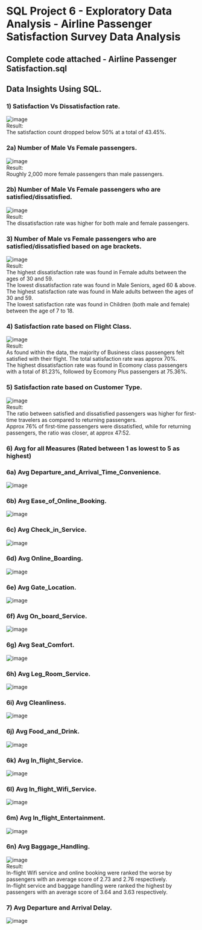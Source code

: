 # SQL Project 6 - Exploratory Data Analysis - Airline Passenger Satisfaction Survey Data Analysis

## Complete code attached - Airline Passenger Satisfaction.sql

## Data Insights Using SQL.

### 1) Satisfaction Vs Dissatisfaction rate.
![image](https://github.com/JoshuaSequeira2000/SQL-Project-6-Airline-Passenger-Satisfaction-Survey-Data-Analysis/assets/92262753/4d756376-67aa-4701-8a6d-d296fe574982)\
Result:\
The satisfaction count dropped below 50% at a total of 43.45%.

### 2a) Number of Male Vs Female passengers.
![image](https://github.com/JoshuaSequeira2000/SQL-Project-6-Airline-Passenger-Satisfaction-Survey-Data-Analysis/assets/92262753/6e6f219a-6320-42ed-b99e-bd67f0dc49e1)\
Result:\
Roughly 2,000 more female passengers than male passengers.

### 2b) Number of Male Vs Female passengers who are satisfied/dissatisfied.
![image](https://github.com/JoshuaSequeira2000/SQL-Project-6-Airline-Passenger-Satisfaction-Survey-Data-Analysis/assets/92262753/461717fa-b1e2-4d53-ae45-2149436fa772)\
Result:\
The dissatisfaction rate was higher for both male and female passengers.

### 3) Number of Male vs Female passengers who are satisfied/dissatisfied based on age brackets.
![image](https://github.com/JoshuaSequeira2000/SQL-Project-6-Airline-Passenger-Satisfaction-Survey-Data-Analysis/assets/92262753/46aeeb76-9a0f-4e30-9da1-30ed15e365ee)\
Result:\
The highest dissatisfaction rate was found in Female adults between the ages of 30 and 59.\
The lowest dissatisfaction rate was found in Male Seniors, aged 60 & above.\
The highest satisfaction rate was found in Male adults between the ages of 30 and 59.\
The lowest satisfaction rate was found in Children (both male and female) between the age of 7 to 18.

### 4) Satisfaction rate based on Flight Class. 
![image](https://github.com/JoshuaSequeira2000/SQL-Project-6-Airline-Passenger-Satisfaction-Survey-Data-Analysis/assets/92262753/0845c769-9ee9-43a5-82c2-b5a527c94518)\
Result:\
As found within the data, the majority of Business class passengers felt satisfied with their flight. The total satisfaction rate was approx 70%.\
The highest dissatisfaction rate was found in Ecomony class passengers with a total of 81.23%, followed by Ecomony Plus passengers at 75.36%.

### 5) Satisfaction rate based on Customer Type.
![image](https://github.com/JoshuaSequeira2000/SQL-Project-6-Airline-Passenger-Satisfaction-Survey-Data-Analysis/assets/92262753/a169c3b4-c73e-4360-bfad-5d23ba7fd1f6)\
Result:\
The ratio between satisfied and dissatisfied passengers was higher for first-time travelers as compared to returning passengers.\
Approx 76% of first-time passengers were dissatisfied, while for returning passengers, the ratio was closer, at approx 47:52.

### 6) Avg for all Measures (Rated between 1 as lowest to 5 as highest)
### 6a) Avg Departure_and_Arrival_Time_Convenience.
![image](https://github.com/JoshuaSequeira2000/SQL-Project-6-Airline-Passenger-Satisfaction-Survey-Data-Analysis/assets/92262753/e4986360-cad9-44e8-8138-dc46a1ef2d15)

### 6b) Avg Ease_of_Online_Booking.
![image](https://github.com/JoshuaSequeira2000/SQL-Project-6-Airline-Passenger-Satisfaction-Survey-Data-Analysis/assets/92262753/72afc1bd-f3b3-455f-9a35-567de20d93c6)

### 6c) Avg Check_in_Service.
![image](https://github.com/JoshuaSequeira2000/SQL-Project-6-Airline-Passenger-Satisfaction-Survey-Data-Analysis/assets/92262753/f9ba820e-f733-4707-90f4-883f1a7322ee)

### 6d) Avg Online_Boarding.
![image](https://github.com/JoshuaSequeira2000/SQL-Project-6-Airline-Passenger-Satisfaction-Survey-Data-Analysis/assets/92262753/f92cc61e-b89a-45fa-b13d-173471e239ed)

### 6e) Avg Gate_Location.
![image](https://github.com/JoshuaSequeira2000/SQL-Project-6-Airline-Passenger-Satisfaction-Survey-Data-Analysis/assets/92262753/769ef76b-2176-467a-8e93-622085b9b900)

### 6f) Avg On_board_Service.
![image](https://github.com/JoshuaSequeira2000/SQL-Project-6-Airline-Passenger-Satisfaction-Survey-Data-Analysis/assets/92262753/dc4f14b4-6f00-435c-90b5-2f4530ec8c09)

### 6g) Avg Seat_Comfort.
![image](https://github.com/JoshuaSequeira2000/SQL-Project-6-Airline-Passenger-Satisfaction-Survey-Data-Analysis/assets/92262753/9359fcf0-c379-426f-9f55-fcccdb0a1d93)

### 6h) Avg Leg_Room_Service.
![image](https://github.com/JoshuaSequeira2000/SQL-Project-6-Airline-Passenger-Satisfaction-Survey-Data-Analysis/assets/92262753/acf7d142-bec4-4756-8d0e-0e5faabce128)

### 6i) Avg Cleanliness.
![image](https://github.com/JoshuaSequeira2000/SQL-Project-6-Airline-Passenger-Satisfaction-Survey-Data-Analysis/assets/92262753/190dc3ab-1229-4da2-b0e4-dfb4ffa132f3)

### 6j) Avg Food_and_Drink.
![image](https://github.com/JoshuaSequeira2000/SQL-Project-6-Airline-Passenger-Satisfaction-Survey-Data-Analysis/assets/92262753/b17b6af6-c4da-4805-9584-4eefdd75a334)

### 6k) Avg In_flight_Service.
![image](https://github.com/JoshuaSequeira2000/SQL-Project-6-Airline-Passenger-Satisfaction-Survey-Data-Analysis/assets/92262753/a1b6a71a-4d99-4ff6-9a9f-6b7e2fee7ed3)

### 6l) Avg In_flight_Wifi_Service.
![image](https://github.com/JoshuaSequeira2000/SQL-Project-6-Airline-Passenger-Satisfaction-Survey-Data-Analysis/assets/92262753/436d1bdf-486c-4e5a-9066-048089590b78)

### 6m) Avg In_flight_Entertainment.
![image](https://github.com/JoshuaSequeira2000/SQL-Project-6-Airline-Passenger-Satisfaction-Survey-Data-Analysis/assets/92262753/71a3727c-d8da-4a98-8cab-5a907d76d8d8)

### 6n) Avg Baggage_Handling.
![image](https://github.com/JoshuaSequeira2000/SQL-Project-6-Airline-Passenger-Satisfaction-Survey-Data-Analysis/assets/92262753/84a482a3-f130-4c5c-894e-b0aaf66ff160)\
Result:\
In-flight Wifi service and online booking were ranked the worse by passengers with an average score of 2.73 and 2.76 respectively.\
In-flight service and baggage handling were ranked the highest by passengers with an average score of 3.64 and 3.63 respectively.

### 7) Avg Departure and Arrival Delay.
![image](https://github.com/JoshuaSequeira2000/SQL-Project-6-Airline-Passenger-Satisfaction-Survey-Data-Analysis/assets/92262753/40c065ee-00dd-4ef7-a2bc-8a0834f7e5c5)

